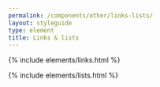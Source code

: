 ```yaml
---
permalink: /components/other/links-lists/
layout: styleguide
type: element
title: Links & lists
---
```


{% include elements/links.html %}

{% include elements/lists.html %}
